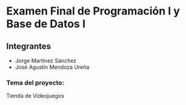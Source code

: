 # Examen Final de Programación I y Base de Datos I
## Integrantes
- Jorge Martínez Sánchez
- José Agustín Mendoza Ureña

### Tema del proyecto:
Tienda de Videojuegos
